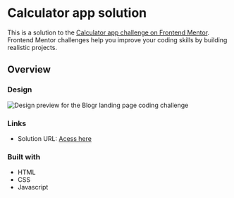 # Calculator app solution

This is a solution to the [Calculator app challenge on Frontend Mentor](https://www.frontendmentor.io/challenges/calculator-app-9lteq5N29). Frontend Mentor challenges help you improve your coding skills by building realistic projects.

## Overview

### Design

![Design preview for the Blogr landing page coding challenge]("./design/desktop-preview.jpg")

### Links

- Solution URL: [Acess here](https://deborabrum.github.io/first-calculator/)

### Built with

- HTML
- CSS
- Javascript
